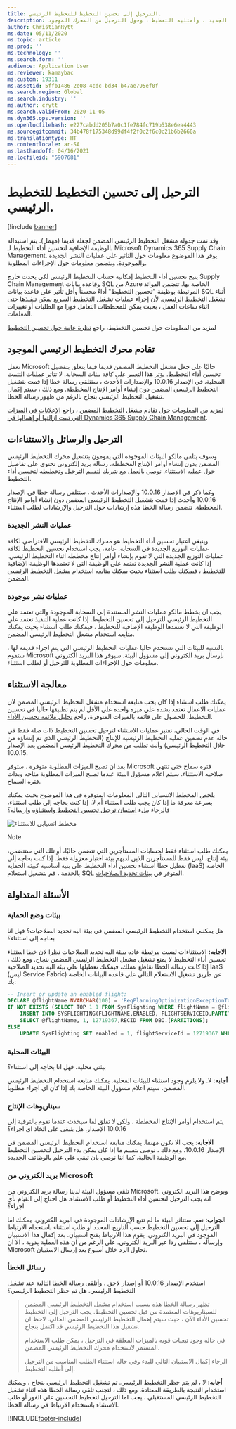 ```yaml
---
title: الترحيل إلى تحسين التخطيط للتخطيط الرئيسي.
description: يوفر هذا الموضوع معلومات حول محرك التخطيط الرئيسي الجديد ، وأمثليه التخطيط ، وحول الترحيل من المحرك الموجود.
author: ChristianRytt
ms.date: 05/11/2020
ms.topic: article
ms.prod: ''
ms.technology: ''
ms.search.form: ''
audience: Application User
ms.reviewer: kamaybac
ms.custom: 19311
ms.assetid: 5ffb1486-2e08-4cdc-bd34-b47ae795ef0f
ms.search.region: Global
ms.search.industry: ''
ms.author: crytt
ms.search.validFrom: 2020-11-05
ms.dyn365.ops.version: ''
ms.openlocfilehash: e227cabdd205b7a0c1fe784fc719b538e6ea4443
ms.sourcegitcommit: 34b478f175348d99df4f2f0c2f6c0c21b6b2660a
ms.translationtype: HT
ms.contentlocale: ar-SA
ms.lasthandoff: 04/16/2021
ms.locfileid: "5907681"
---
```

# <a name="migration-to-planning-optimization-for-master-planning"></a>الترحيل إلى تحسين التخطيط للتخطيط الرئيسي.

[!include [banner](../includes/banner.md)]

وقد تمت جدوله مشغل التخطيط الرئيسي المضمن لجعله قديما (مهمل). يتم استبداله بالوظيفة الإضافية لتحسين أداء التخطيط لـ Microsoft Dynamics 365 Supply Chain Management. يوفر هذا الموضوع معلومات حول التاثير علي عمليات النشر الجديدة والموجودة. ويتضمن معلومات حول الإجراءات المطلوبة.

يتيح تحسين أداء التخطيط إمكانية حساب التخطيط الرئيسي لكي يحدث خارج Supply Chain Management وقاعدة بيانات SQL من Azure الخاصة بها. تتضمن الفوائد المرتبطة بوظيفة "تحسين التخطيط" أداءً محسناً وأقل تأثير على قاعدة بيانات SQL أثناء تشغيل التخطيط الرئيسي. لأن إجراء عمليات تشغيل التخطيط السريع يمكن تنفيذها حتى اثناء ساعات العمل ، بحيث يمكن للمخططات التعامل فورا مع الطلبات أو تغييرات المعلمات.

لمزيد من المعلومات حول تحسين التخطيط، راجع [نظرة عامة حول تحسين التخطيط](planning-optimization/planning-optimization-overview.md)

## <a name="obsolescence-of-the-existing-master-planning-engine"></a>تقادم محرك التخطيط الرئيسي الموجود

تعمل Microsoft حاليًا على جعل مشغل التخطيط المضمن قديما فيما يتعلق بتفضيل تحسين أداء التخطيط. يؤثر هذا التغيير علي كافة بيئات السحابة. لا تتاثر عمليات التثبيت المحلية. في الإصدار 10.0.16 والإصدارات الأحدث ، ستتلقى رسالة خطا إذا قمت بتشغيل التخطيط الرئيسي المضمن دون إنشاء أوامر الإنتاج المخططة. ومع ذلك ، سيتم إكمال تشغيل التخطيط الرئيسي بنجاح بالرغم من ظهور رسالة الخطا.

لمزيد من المعلومات حول تقادم مشغل التخطيط المضمن ، راجع [الإعلانات في الميزات التي تمت ازالتها أو إهمالها في Dynamics 365 Supply Chain Management](../get-started/removed-deprecated-features-scm-updates.md).

## <a name="migration-messages-and-exceptions"></a>الترحيل والرسائل والاستثناءات

وسوف يتلقى مالكو البيئات الموجودة التي يقومون بتشغيل محرك التخطيط الرئيسي المضمن بدون إنشاء أوامر الإنتاج المخططة، رسالة بريد إلكتروني تحتوي علي تفاصيل حول عمليه الاستثناء. نوصي بالعمل مع شريك لتقييم الترحيل وتخطيطه لتحسين أداء التخطيط.

وكما ذكر في الإصدار 10.0.16 والإصدارات الأحدث ، ستتلقى رسالة خطا في الإصدار 10.0.16 وأحدث إذا قمت بتشغيل التخطيط الرئيسي المضمن دون إنشاء أوامر الإنتاج المخططة. تتضمن رسالة الخطا هذه إرشادات حول الترحيل والإرشادات لطلب استثناء.

### <a name="new-deployments"></a>عمليات النشر الجديدة

وينبغي اعتبار تحسين أداء التخطيط هو محرك التخطيط الرئيسي الافتراضي لكافة عمليات التوزيع الجديدة في السحابة. عامة، يجب استخدام تحسين التخطيط لكافة عمليات التوزيع الجديدة التي لا تقوم بإنشاء أوامر إنتاج مخططه اثناء التخطيط الرئيسي. إذا كانت عملية النشر الجديدة تعتمد علي الوظيفة التي لا تعتمدها الوظيفة الإضافية للتخطيط ، فيمكنك طلب استثناء بحيث يمكنك متابعه استخدام مشغل التخطيط الرئيسي المضمن.

### <a name="existing-deployments"></a>عمليات نشر موجودة

يجب ان يخطط مالكو عمليات النشر المستندة إلى السحابة الموجودة والتي تعتمد علي التخطيط الرئيسي للترحيل إلى تحسين التخطيط. إذا كانت عملية التنفيذ تعتمد علي الوظيفة التي لا تعتمدها الوظيفة الإضافية للتخطيط ، فيمكنك طلب استثناء بحيث يمكنك متابعه استخدام مشغل التخطيط الرئيسي المضمن.

بالنسبة للبيئات التي تستخدم حاليا عمليات التخطيط الرئيسي التي يتم اجراء قديمه لها ، ستقوم Microsoft بإرسال بريد الكتروني إلى مسؤول البيئة. سيوفر هذا البريد الكتروني معلومات حول الإجراءات المطلوبة للترحيل أو لطلب استثناء.

## <a name="the-exception-process"></a>معالجة الاستثناء

يمكنك طلب استثناء إذا كان يجب متابعه استخدام مشغل التخطيط الرئيسي المضمن لان عمليات الاعمال تعتمد بشده علي ميزه واحده علي الأقل لم يتم تطبيقها حاليا في تحسين التخطيط. للحصول علي قائمه بالميزات المتوفرة، راجع [تحليل ملائمة تحسين الأداء](planning-optimization/planning-optimization-fit-analysis.md).

في الوقت الحالي، تعتبر عمليات الاستثناء لترحيل تحسين التخطيط ذات صلة فقط في حاله عدم تضمين عمليه التخطيط الرئيسية للإنتاج (التخطيط الرئيسي الذي تم إنشاؤه من خلال التخطيط الرئيسي) وأنت تطلب من محرك التخطيط الرئيسي المضمن بعد الإصدار 10.0.15.

بعد ان تصبح الميزات المطلوبة متوفرة ، ستوفر Microsoft فتره سماح حتى تنتهي صلاحيه الاستثناء. سيتم اعلام مسؤول البيئة عندما تصبح الميزات المطلوبة متاحه وبدات فتره السماح.

يلخص المخطط الانسيابي التالي المعلومات المتوفرة في هذا الموضوع بحيث يمكنك بسرعة معرفة ما إذا كان يجب طلب استثناء أم لا. إذا كنت بحاجه إلى طلب استثناء، فالرجاء ملء [استبيان ترحيل تحسين التخطيط واستثناؤه](https://go.microsoft.com/fwlink/?linkid=2144962) وإرساله؟

![مخطط انسيابي للاستثناء](media/exception-diagram.png "مخطط انسيابي للاستثناء")

> [!NOTE]
> يمكنك طلب استثناء فقط لحسابات المستأجرين التي تتضمن حاليًا، أو تلك التي ستتضمن، بيئة إنتاج، ليس فقط للمستأجرين الذين لديهم بيئة اختبار معزولة فقط. إذا كنت بحاجه إلى تعطيل خطا استثناء تحسين أداء التخطيط علي بنيه أساسيه كبيئة الحماية (IaaS) الخاصة بالخدمة ، قم بتشغيل استعلام SQL المتوفر في [بيئات تحديد الصلاحيات](#faq-sandbox).

## <a name="frequently-asked-questions"></a>الأسئلة المتداولة

### <a name="sandbox-environments"></a><a name="faq-sandbox"></a>بيئات وضع الحماية

هل يمكنني استخدام التخطيط الرئيسي المضمن في بيئة اليه تحديد الصلاحيات؟ فهل انا بحاجه إلى استثناء؟

**الاجابه:** الاستثناءات ليست مرتبطة عاده ببيئة اليه تحديد الصلاحيات نظرا لان خطا استثناء تحسين أداء التخطيط لا يمنع تشغيل مشغل التخطيط الرئيسي المضمن بنجاح. ومع ذلك ، إذا كانت رسالة الخطا تقاطع عملك، فيمكنك تعطيلها علي بيئة اليه تحديد الصلاحية IaaS (ليس Service Fabric) عن طريق تشغيل الاستعلام التالي علي قاعده البيانات الخاصة بك:

```sql
-- Insert or update an enabled flight:
DECLARE @flightName NVARCHAR(100) = 'ReqPlanningOptimizationExceptionToggle';
IF NOT EXISTS (SELECT TOP 1 1 FROM SysFlighting WHERE flightName = @flightName)
    INSERT INTO SYSFLIGHTING(FLIGHTNAME,ENABLED, FLIGHTSERVICEID,PARTITION)
    SELECT @flightName, 1, 12719367,RECID FROM DBO.[PARTITIONS];
ELSE
    UPDATE SysFlighting SET enabled = 1, flightServiceId = 12719367 WHERE flightName = @flightName;
```

### <a name="on-premises-environments"></a>البيئات المحلية

بيئتي محلية. فهل انا بحاجه إلى استثناء؟

**أجابه:** لا. ولا يلزم وجود استثناء للبيئات المحلية. يمكنك متابعه استخدام التخطيط الرئيسي المضمن. سيتم اعلام مسؤول البيئة الخاصة بك إذا كان اي اجراء مطلوبا.

### <a name="production-scenarios"></a>سيناريوهات الإنتاج

يتم استخدام أوامر الإنتاج المخططة ، ولكن لا تقلق لما سيحدث عندما نقوم بالترقية إلى 10.0.16 الإصدار. هل ينبغي علي اتخاذ اي اجراء؟

**الاجابه:** يجب الا تكون مهتما. يمكنك متابعه استخدام التخطيط الرئيسي المضمن في الإصدار 10.0.16. ومع ذلك ، نوصي بتقييم ما إذا كان يمكن بدء الترحيل لتحسين التخطيط مع الوظيفة الحالية. كما اننا نوصي بان تبقي علي علم بالوظائف الجديدة.

### <a name="email-from-microsoft"></a>بريد الكتروني من Microsoft

تلقي مسؤول البيئة لدينا رسالة بريد الكتروني من Microsoft. ويوضح هذا البريد الكتروني انه يجب الترحيل لتحسين أداء التخطيط أو طلب الاستثناء. هل احتاج إلى القيام بأي اجراء؟

**الجواب:** نعم. ستتاثر البيئة ما لم تتبع الإرشادات الموجودة في البريد الكتروني. يمكنك اما الترحيل إلى تحسين التخطيط حسب التاريخ المحدد أو طلب استثناء باستخدام الارتباط الموجود في البريد الكتروني. يقوم هذا الارتباط بفتح استبيان. بعد إكمال هذا الاستبيان وإرساله ، ستتلقى ردا عبر البريد الكتروني. علي الرغم من ان هذه العملية يدوية ، الا ان Microsoft تحاول الرد خلال أسبوع بعد إرسال الاستبيان.

### <a name="error-messages"></a>رسائل الخطأ

استخدم الإصدار 10.0.16 أو إصدار لاحق ، وأتلقى رسالة الخطا التالية عند تشغيل التخطيط الرئيسي. هل تم حظر التخطيط الرئيسي؟

> تظهر رسالة الخطا هذه بسبب استخدام مشغل التخطيط الرئيسي المضمن للسيناريوهات المعتمدة من قبل تحسين التخطيط. يجب الترحيل إلى التخطيط تحسين الأداء الآن ، حيث سيتم إهمال التخطيط الرئيسي المضمن الحالي. لاحظ ان تشغيل هذا التخطيط الرئيسي قد اكتمل بنجاح.
>
> في حاله وجود تبعيات قويه بالميزات المعلقة في الترحيل ، يمكن طلب الاستخدام المستمر لاستخدام محرك التخطيط الرئيسي المضمن.
>
> الرجاء إكمال الاستبيان التالي للبدء وفي حاله استثناء الطلب المناسب من الترحيل إلى أمثليه التخطيط.

**أجابه:** لا ، لم يتم حظر التخطيط الرئيسي. تم تشغيل التخطيط الرئيسي بنجاح ، ويمكنك استخدام النتيجة بالطريقة المعتادة. ومع ذلك ، لتجنب تلقي رسالة الخطا هذه اثناء تشغيل التخطيط الرئيسي المستقبلي ، يجب اما الترحيل لتخطيط التحسين علي الفور أو طلب الاستثناء باستخدام الارتباط في رسالة الخطا.


[!INCLUDE[footer-include](../../includes/footer-banner.md)]
